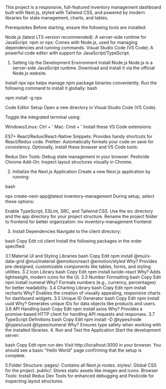 This project is a responsive, full-featured inventory management dashboard built with Next.js, styled with Tailwind CSS, and powered by modern libraries for state management, charts, and tables.

Prerequisites
Before starting, ensure the following tools are installed:

Node.js (latest LTS version recommended): A server-side runtime for JavaScript.
npm or npx: Comes with Node.js, used for managing dependencies and running commands.
Visual Studio Code (VS Code): A powerful code editor with support for JavaScript/TypeScript.

1. Setting Up the Development Environment
Install Node.js
Node.js is a server-side JavaScript runtime.
Download and install it via the official Node.js website.

Install npx
npx helps manage npm package binaries conveniently.
Run the following command to install it globally:
bash

npm install -g npx

Code Editor Setup
Open a new directory in Visual Studio Code (VS Code).

Toggle the integrated terminal using:

Windows/Linux: Ctrl + '
Mac: Cmd + '
Install these VS Code extensions:

ES7+ React/Redux/React-Native Snippets: Provides handy shortcuts for React/Redux code.
Prettier: Automatically formats your code on save for consistency.
Optionally, install these browser and VS Code tools:

Redux Dev Tools: Debug state management in your browser.
Pesticide Chrome Add-On: Inspect layout structures visually in Chrome.

2. Initialize the Next.js Application
Create a new Next.js application by running:

bash

npx create-next-app@latest inventory-management
During setup, select these options:

Enable TypeScript, ESLint, SRC, and Tailwind CSS.
Use the src directory and the app directory for your project structure.
Rename the project folder to frontend for better organization:
mv inventory-management frontend

3. Install Dependencies
Navigate to the client directory:

bash
Copy
Edit
cd client
Install the following packages in the order specified:

3.1 Material UI and Styling Libraries
bash
Copy
Edit
npm install @mui/x-data-grid @mui/material @emotion/react @emotion/styled
Why? Provides pre-designed, customizable components like tables, forms, and styling utilities.
3.2 Icon Library
bash
Copy
Edit
npm install lucide-react
Why? Adds lightweight, modern icons for the UI.
3.3 Number Formatting
bash
Copy
Edit
npm install numeral
Why? Formats numbers (e.g., currency, percentages) for better readability.
3.4 Charting Library
bash
Copy
Edit
npm install recharts
Why? Enables the creation of visually appealing, responsive charts for dashboard widgets.
3.5 Unique ID Generator
bash
Copy
Edit
npm install uuid
Why? Generates unique IDs for data objects like products and users.
3.6 API Handling
bash
Copy
Edit
npm install axios
Why? Provides a promise-based HTTP client for handling API requests and responses.
3.7 TypeScript Definitions
bash
Copy
Edit
npm install -D @types/node @types/uuid @types/numeral
Why? Ensures type safety when working with the installed libraries.
4. Run and Test the Application
Start the development server:

bash
Copy
Edit
npm run dev
Visit http://localhost:3000 in your browser. You should see a basic "Hello World" page confirming that the setup is complete.

5.Folder Structure:
pages/: Contains all Next.js routes.
styles/: Global CSS for the project.
public/: Stores static assets like images and icons.
Browser Tools: Install Redux Dev Tools for enhanced debugging and Pesticide for inspecting layout structures.
